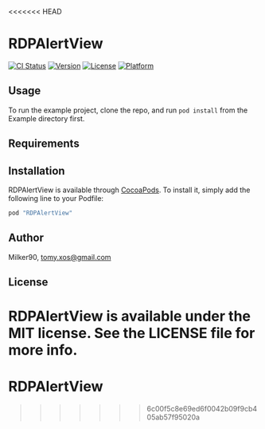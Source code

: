 <<<<<<< HEAD
# RDPAlertView

[![CI Status](http://img.shields.io/travis/Milker90/RDPAlertView.svg?style=flat)](https://travis-ci.org/Milker90/RDPAlertView)
[![Version](https://img.shields.io/cocoapods/v/RDPAlertView.svg?style=flat)](http://cocoapods.org/pods/RDPAlertView)
[![License](https://img.shields.io/cocoapods/l/RDPAlertView.svg?style=flat)](http://cocoapods.org/pods/RDPAlertView)
[![Platform](https://img.shields.io/cocoapods/p/RDPAlertView.svg?style=flat)](http://cocoapods.org/pods/RDPAlertView)

## Usage

To run the example project, clone the repo, and run `pod install` from the Example directory first.

## Requirements

## Installation

RDPAlertView is available through [CocoaPods](http://cocoapods.org). To install
it, simply add the following line to your Podfile:

```ruby
pod "RDPAlertView"
```

## Author

Milker90, tomy.xos@gmail.com

## License

RDPAlertView is available under the MIT license. See the LICENSE file for more info.
=======
# RDPAlertView
>>>>>>> 6c00f5c8e69ed6f0042b09f9cb405ab57f95020a
